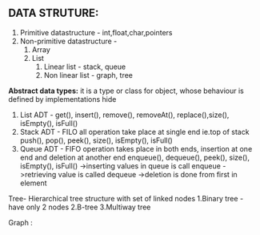 ## DATA STRUTURE:
1. Primitive datastructure - int,float,char,pointers
2. Non-primitive datastructure - 
	1. Array
	2. List
		1. Linear list - stack, queue
		2. Non linear list - graph, tree


**Abstract data types:** it is a type or class for object, whose behaviour is defined by implementations hide
1. List ADT -  get(), insert(), remove(), removeAt(), replace(),size(), isEmpty(), isFull()
2. Stack ADT - FILO all operation take place at single end ie.top of stack 
		push(), pop(), peek(), size(), isEmpty(), isFull()
3. Queue ADT - FIFO operation takes place in both ends, insertion at one end and deletion at another end
		enqueue(), dequeue(), peek(), size(), isEmpty(), isFull()
		->inserting values in queue is call enqueue
		->retrieving value is called dequeue
		->deletion is done from first in element
	
Tree- 	Hierarchical tree structure with set of linked nodes
	1.Binary tree - have only 2 nodes
	2.B-tree
	3.Multiway tree

Graph : 
